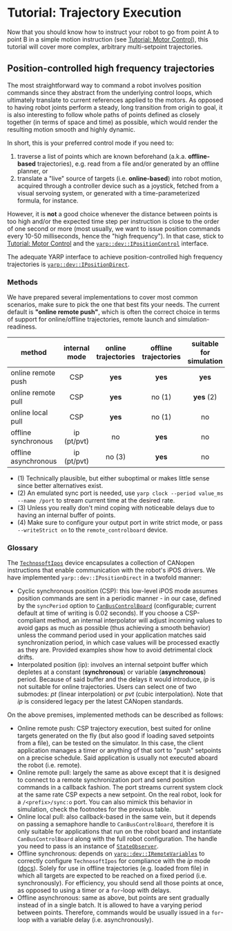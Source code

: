 # Tutorial: Trajectory Execution

Now that you should know how to instruct your robot to go from point A to point B in a simple motion instruction (see [Tutorial: Motor Control](./tutorial/motor.md)), this tutorial will cover more complex, arbitrary multi-setpoint trajectories.

## Position-controlled high frequency trajectories

The most straightforward way to command a robot involves position commands since they abstract from the underlying control loops, which ultimately translate to current references applied to the motors.
As opposed to having robot joints perform a steady, long transition from origin to goal, it is also interesting to follow whole paths of points defined as closely together (in terms of space and time) as possible, which would render the resulting motion smooth and highly dynamic.

In short, this is your preferred control mode if you need to:

1. traverse a list of points which are known beforehand (a.k.a. **offline-based** trajectories), e.g. read from a file and/or generated by an offline planner, or
2. translate a "live" source of targets (i.e. **online-based**) into robot motion, acquired through a controller device such as a joystick, fetched from a visual servoing system, or generated with a time-parameterized formula, for instance.

However, it is **not** a good choice whenever the distance between points is too high and/or the expected time step per instruction is close to the order of one second or more (most usually, we want to issue position commands every 10-50 milliseconds, hence the "high frequency").
In that case, stick to [Tutorial: Motor Control](./tutorial/motor.md) and the [`yarp::dev::IPositionControl`](http://www.yarp.it/git-master/classyarp_1_1dev_1_1IPositionControl.html) interface.

The adequate YARP interface to achieve position-controlled high frequency trajectories is [`yarp::dev::IPositionDirect`](http://www.yarp.it/git-master/classyarp_1_1dev_1_1IPositionDirect.html).

### Methods

We have prepared several implementations to cover most common scenarios, make sure to pick the one that best fits your needs.
The current default is **"online remote push"**, which is often the correct choice in terms of support for online/offline trajectories, remote launch and simulation-readiness.

| method               | internal<br>mode | online<br>trajectories | offline<br>trajectories | suitable for<br>simulation | variable<br>period | launched<br>locally | launched<br>remotely | examples |
|----------------------|:----------------:|:----------------------:|:-----------------------:|:--------------------------:|:------------------:|:-------------------:|:--------------------:|:--------:|
| online remote push   |        CSP       |         **yes**        |         **yes**         |           **yes**          |       **yes**      |       **yes**       |        **yes**       | [C++](https://robots.uc3m.es/yarp-devices/exampleOnlineTrajectoryRemotePush_8cpp-example.html), [Python](https://robots.uc3m.es/yarp-devices/exampleOnlineTrajectoryRemotePush_8py-example.html) |
| online remote pull   |        CSP       |         **yes**        |          no (1)         |         **yes** (2)        |         no         |        no (1)       |        **yes**       | [C++](https://robots.uc3m.es/yarp-devices/exampleOnlineTrajectoryRemotePull_8cpp-example.html), [Python](https://robots.uc3m.es/yarp-devices/exampleOnlineTrajectoryRemotePull_8py-example.html) |
| online local pull    |        CSP       |         **yes**        |          no (1)         |             no             |         no         |       **yes**       |          no          | [C++](https://robots.uc3m.es/yarp-devices/exampleOnlineTrajectoryLocalPull_8cpp-example.html) |
| offline synchronous  |    ip (pt/pvt)   |           no           |         **yes**         |             no             |         no         |       **yes**       |      **yes** (4)     | [C++](https://robots.uc3m.es/yarp-devices/exampleOfflineTrajectorySync_8cpp-example.html), [Python](https://robots.uc3m.es/yarp-devices/exampleOfflineTrajectorySync_8py-example.html) |
| offline asynchronous |    ip (pt/pvt)   |         no (3)         |         **yes**         |             no             |       **yes**      |       **yes**       |        **yes**       | [C++](https://robots.uc3m.es/yarp-devices/exampleOfflineTrajectoryAsync_8cpp-example.html), [Python](https://robots.uc3m.es/yarp-devices/exampleOfflineTrajectoryAsync_8py-example.html) |

- (1) Technically plausible, but either suboptimal or makes little sense since better alternatives exist.
- (2) An emulated sync port is needed, use `yarp clock --period value_ms --name /port` to stream current time at the desired rate.
- (3) Unless you really don't mind coping with noticeable delays due to having an internal buffer of points.
- (4) Make sure to configure your output port in write strict mode, or pass `--writeStrict on` to the `remote_controlboard` device.

### Glossary

The [`TechnosoftIpos`](https://github.com/roboticslab-uc3m/yarp-devices/tree/master/libraries/YarpPlugins/TechnosoftIpos) device encapsulates a collection of CANopen instructions that enable communication with the robot's iPOS drivers.
We have implemented `yarp::dev::IPositionDirect` in a twofold manner:

- Cyclic synchronous position (CSP): this low-level iPOS mode assumes position commands are sent in a periodic manner - in our case, defined by the `syncPeriod` option to [`CanBusControlBoard`](https://github.com/roboticslab-uc3m/yarp-devices/tree/master/libraries/YarpPlugins/CanBusControlBoard) (configurable; current default at time of writing is 0.02 seconds). If you choose a CSP-compliant method, an internal interpolator will adjust incoming values to avoid gaps as much as possible (thus achieving a smooth behavior) unless the command period used in your application matches said synchronization period, in which case values will be processed exactly as they are. Provided examples show how to avoid detrimental clock drifts.
- Interpolated position (ip): involves an internal setpoint buffer which depletes at a constant (**synchronous**) or variable (**asynchronous**) period. Because of said buffer and the delays it would introduce, *ip* is not suitable for online trajectories. Users can select one of two submodes: *pt* (linear interpolation) or *pvt* (cubic interpolation). Note that *ip* is considered legacy per the latest CANopen standards.

On the above premises, implemented methods can be described as follows:

- Online remote push: CSP trajectory execution, best suited for online targets generated on the fly (but also good if loading saved setpoints from a file), can be tested on the simulator. In this case, the client application manages a timer or anything of that sort to "push" setpoints on a precise schedule. Said application is usually not executed aboard the robot (i.e. remote).
- Online remote pull: largely the same as above except that it is designed to connect to a remote synchronization port and send position commands in a callback fashion. The port streams current system clock at the same rate CSP expects a new setpoint. On the real robot, look for a `/<prefix>/sync:o` port. You can also mimick this behavior in simulation, check the footnotes for the previous table.
- Online local pull: also callback-based in the same vein, but it depends on passing a semaphore handle to `CanBusControlBoard`, therefore it is only suitable for applications that run on the robot board and instantiate `CanBusControlBoard` along with the full robot configuration. The handle you need to pass is an instance of [`StateObserver`](https://robots.uc3m.es/yarp-devices/classroboticslab_1_1StateObserver.html).
- Offline synchronous: depends on [`yarp::dev::IRemoteVariables`](http://www.yarp.it/git-master/classyarp_1_1dev_1_1IRemoteVariables.html) to correctly configure `TechnosoftIpos` for compliance with the *ip* mode ([docs](https://robots.uc3m.es/yarp-devices/md_libraries_YarpPlugins_CanBusControlBoard_README.html)). Solely for use in offline trajectories (e.g. loaded from file) in which all targets are expected to be reached on a fixed period (i.e. synchronously). For efficiency, you should send all those points at once, as opposed to using a timer or a `for`-loop with delays.
- Offline asynchronous: same as above, but points are sent gradually instead of in a single batch. It is allowed to have a varying period between points. Therefore, commands would be usually issued in a `for`-loop with a variable delay (i.e. asynchronously).

